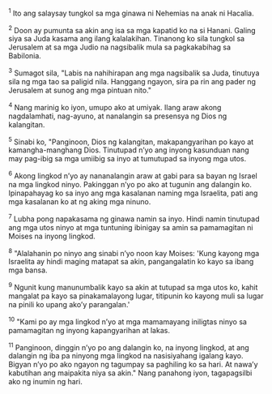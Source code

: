 <sup>1</sup>
Ito ang salaysay tungkol sa mga ginawa ni Nehemias na anak ni Hacalia.

<sup>2</sup>
Doon ay pumunta sa akin ang isa sa mga kapatid ko na si Hanani. Galing siya sa Juda kasama ang ilang kalalakihan. Tinanong ko sila tungkol sa Jerusalem at sa mga Judio na nagsibalik mula sa pagkakabihag sa Babilonia. 

<sup>3</sup>
Sumagot sila, "Labis na nahihirapan ang mga nagsibalik sa Juda, tinutuya sila ng mga tao sa paligid nila. Hanggang ngayon, sira pa rin ang pader ng Jerusalem at sunog ang mga pintuan nito." 

<sup>4</sup>
Nang marinig ko iyon, umupo ako at umiyak. Ilang araw akong nagdalamhati, nag-ayuno, at nanalangin sa presensya ng Dios ng kalangitan. 

<sup>5</sup>
Sinabi ko, "Panginoon, Dios ng kalangitan, makapangyarihan po kayo at kamangha-manghang Dios. Tinutupad nʼyo ang inyong kasunduan nang may pag-ibig sa mga umiibig sa inyo at tumutupad sa inyong mga utos. 

<sup>6</sup>
Akong lingkod nʼyo ay nananalangin araw at gabi para sa bayan ng Israel na mga lingkod ninyo. Pakinggan nʼyo po ako at tugunin ang dalangin ko. Ipinapahayag ko sa inyo ang mga kasalanan naming mga Israelita, pati ang mga kasalanan ko at ng aking mga ninuno. 

<sup>7</sup>
Lubha pong napakasama ng ginawa namin sa inyo. Hindi namin tinutupad ang mga utos ninyo at mga tuntuning ibinigay sa amin sa pamamagitan ni Moises na inyong lingkod. 

<sup>8</sup>
"Alalahanin po ninyo ang sinabi nʼyo noon kay Moises: 'Kung kayong mga Israelita ay hindi maging matapat sa akin, pangangalatin ko kayo sa ibang mga bansa. 

<sup>9</sup>
Ngunit kung manunumbalik kayo sa akin at tutupad sa mga utos ko, kahit mangalat pa kayo sa pinakamalayong lugar, titipunin ko kayong muli sa lugar na pinili ko upang akoʼy parangalan.' 

<sup>10</sup>
"Kami po ay mga lingkod nʼyo at mga mamamayang iniligtas ninyo sa pamamagitan ng inyong kapangyarihan at lakas. 

<sup>11</sup>
Panginoon, dinggin nʼyo po ang dalangin ko, na inyong lingkod, at ang dalangin ng iba pa ninyong mga lingkod na nasisiyahang igalang kayo. Bigyan nʼyo po ako ngayon ng tagumpay sa paghiling ko sa hari. At nawaʼy kabutihan ang maipakita niya sa akin." Nang panahong iyon, tagapagsilbi ako ng inumin ng hari.